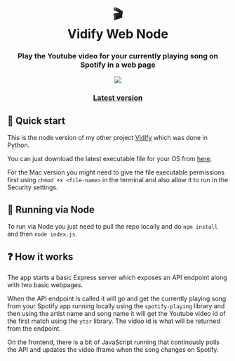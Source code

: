 <h1 align="center">🎬<br>
  Vidify Web Node
</h1>
<h3 align="center">Play the Youtube video for your currently playing song on Spotify in a web page</h3>

<div align="center" > 
<img src="./demo/vidify5.gif" />
</div>
<h3 align="center"><a href="https://github.com/pawKer/Vidify-Node/releases/latest" target="_blank">Latest version</a></h3>

## 🚀 Quick start

This is the node version of my other project [Vidify](https://github.com/pawKer/Vidify) which was done in Python.

You can just download the latest executable file for your OS from [here](https://github.com/pawKer/Vidify-Node/releases/latest).

For the Mac version you might need to give the file executable permissions first using `chmod +x <file-name>` in the terminal and also allow it to run in the Security settings.

## 🔧 Running via Node

To run via Node you just need to pull the repo locally and do `npm install` and then `node index.js`.

## ❓ How it works

The app starts a basic Express server which exposes an API endpoint along with two basic webpages. 

When the API endpoint is called it will go and get the currently playing song from your Spotify app running locally using the `spotify-playing` library and then using the artist name and song name it will get the Youtube video id of the first match using the `ytsr` library. The video id is what will be returned from the endpoint.

On the frontend, there is a bit of JavaScript running that continously polls the API and updates the video iframe when the song changes on Spotify.



